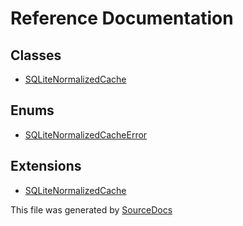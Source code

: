 # Reference Documentation

## Classes

-   [SQLiteNormalizedCache](classes/SQLiteNormalizedCache/)

## Enums

-   [SQLiteNormalizedCacheError](enums/SQLiteNormalizedCacheError/)

## Extensions

-   [SQLiteNormalizedCache](extensions/SQLiteNormalizedCache/)

This file was generated by [SourceDocs](https://github.com/eneko/SourceDocs)
